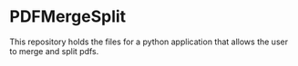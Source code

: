 # PDFMergeSplit
This repository holds the files for a python application that allows the user to merge and split pdfs. 
